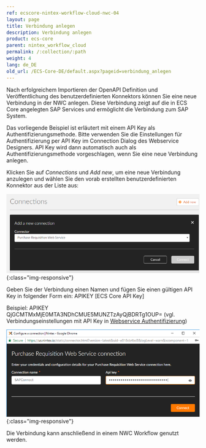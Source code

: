 ```yaml
---
ref: ecscore-nintex-workflow-cloud-nwc-04
layout: page
title: Verbindung anlegen
description: Verbindung anlegen
product: ecs-core
parent: nintex_workflow_cloud
permalink: /:collection/:path
weight: 4
lang: de_DE
old_url: /ECS-Core-DE/default.aspx?pageid=verbindung_anlegen
---
```


Nach erfolgreichem Importieren der OpenAPI Definition und Veröffentlichung des benutzerdefinierten Konnektors können Sie eine neue Verbindung in der NWC anlegen. Diese Verbindung zeigt auf die in ECS Core angelegten SAP Services und ermöglicht die Verbindung zum SAP System.    

Das vorliegende Beispiel ist erläutert mit einem API Key als Authentifizierungsmethode. Bitte verwenden Sie die Einstellungen für Authentifizierung per API Key im Connection Dialog des Webservice Designers. API Key wird dann automatisch auch als Authentifizierungsmethode vorgeschlagen, wenn Sie eine neue Verbindung anlegen.  

Klicken Sie auf *Connections* und *Add new*, um eine neue Verbindung anzulegen und wählen Sie den vorab erstellten benutzerdefinierten Konnektor aus der Liste aus:

![ecscore-nwc_8](/img/content/ecscore-nwc_8.png){:class="img-responsive"}

Geben Sie der Verbindung einen Namen und fügen Sie einen gültigen API Key in folgender Form ein:
APIKEY [ECS Core API Key]

Beispiel: APIKEY QjGCMTMxMjE0MTA3NDhCMUE5MUNZTzAyQjBDRTg1OUP= (vgl. Verbindungseinstellungen mit API Key in [Webservice Authentifizierung](../../webservices/webservice_authentifizierung))

![ecscore-nwc_9](/img/content/ecscore-nwc_9.png){:class="img-responsive"}

Die Verbindung kann anschließend in einem NWC Workflow genutzt werden. 